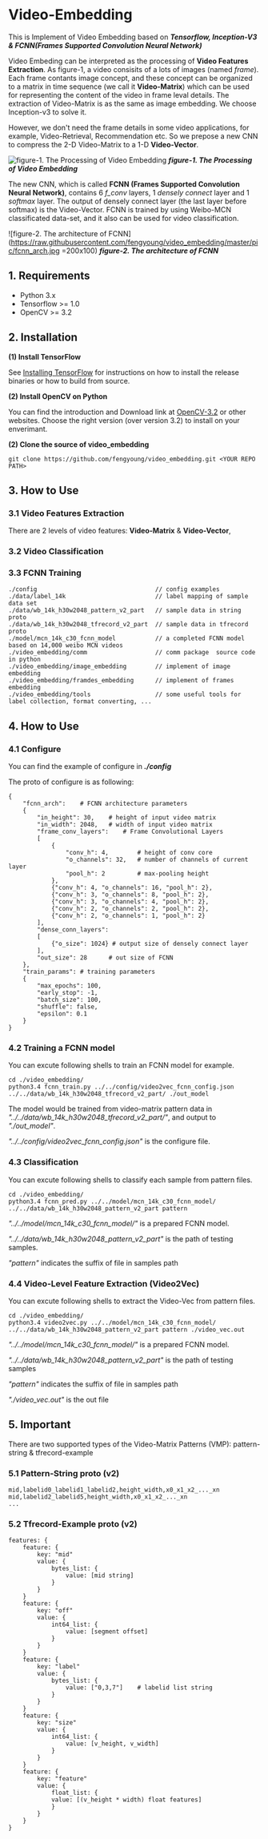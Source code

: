 # Video-Embedding

This is Implement of Video Embedding based on ***Tensorflow, Inception-V3 & FCNN(Frames Supported Convolution Neural Network)*** 

Video Embeding can be interpreted as the processing of **Video Features Extraction**. As figure-1, a video consisits of a lots of images (named *frame*). Each frame contants image concept, and these concept can be organized to a matrix in time sequence (we call it **Video-Matrix**) which can be used for representing the content of the video in frame leval details. The extraction of Video-Matrix is as the same as image embedding. We choose Inception-v3 to solve it.

However, we don't need the frame details in some video applications, for example, Video-Retrieval, Recommendation etc. So we prepose a new CNN to compress the 2-D Video-Matrix to a 1-D **Video-Vector**. 

![figure-1. The Processing of Video Embedding](https://raw.githubusercontent.com/fengyoung/video_embedding/master/pic/video_embedding_01.jpeg)
***figure-1. The Processing of Video Embedding***

The new CNN, which is called **FCNN (Frames Supported Convolution Neural Network)**, contains 6 *f_conv* layers, 1 *densely connect* layer and 1 *softmax* layer. The output of densely connect layer (the last layer before softmax) is the Video-Vector. FCNN is trained by using Weibo-MCN classificated data-set, and it also can be used for video classification.

![figure-2. The architecture of FCNN](https://raw.githubusercontent.com/fengyoung/video_embedding/master/pic/fcnn_arch.jpg =200x100)
***figure-2. The architecture of FCNN***

## 1. Requirements

- Python 3.x
- Tensorflow >= 1.0
- OpenCV >= 3.2

## 2. Installation

**(1) Install TensorFlow**

See [Installing TensorFlow](https://www.tensorflow.org/install/) for instructions on how to install the release binaries or how to build from source.

**(2) Install OpenCV on Python**

You can find the introduction and Download link at [OpenCV-3.2](http://opencv.org/opencv-3-2.html) or other websites. Choose the right version (over version 3.2) to install on your enverimant. 

**(2) Clone the source of video_embedding**

```
git clone https://github.com/fengyoung/video_embedding.git <YOUR REPO PATH>
```

## 3. How to Use

### 3.1 Video Features Extraction
There are 2 levels of video features: **Video-Matrix** & **Video-Vector**,  

### 3.2 Video Classification

### 3.3 FCNN Training









```
./config	                       		 // config examples
./data/label_14k                         // label mapping of sample data set
./data/wb_14k_h30w2048_pattern_v2_part   // sample data in string proto
./data/wb_14k_h30w2048_tfrecord_v2_part  // sample data in tfrecord proto
./model/mcn_14k_c30_fcnn_model           // a completed FCNN model based on 14,000 weibo MCN videos
./video_embedding/comm                   // comm package  source code in python 
./video_embedding/image_embedding		 // implement of image embedding
./video_embedding/framdes_embedding		 // implement of frames embedding
./video_embedding/tools                  // some useful tools for label collection, format converting, ...
```

## 4. How to Use

### 4.1 Configure

You can find the example of configure in ***./config***

The proto of configure is as following: 

```
{
	"fcnn_arch":	# FCNN architecture parameters 
	{
		"in_height": 30,	# height of input video matrix  
		"in_width": 2048,	# width of input video matrix  
		"frame_conv_layers":	# Frame Convolutional Layers 
		[
			{ 
				"conv_h": 4,		# height of conv core 
				"o_channels": 32,	# number of channels of current layer
				"pool_h": 2			# max-pooling height
			},
			{"conv_h": 4, "o_channels": 16, "pool_h": 2},
			{"conv_h": 3, "o_channels": 8, "pool_h": 2},
			{"conv_h": 3, "o_channels": 4, "pool_h": 2},
			{"conv_h": 2, "o_channels": 2, "pool_h": 2},
			{"conv_h": 2, "o_channels": 1, "pool_h": 2}
		],
		"dense_conn_layers":
		[
			{"o_size": 1024} # output size of densely connect layer
		],
		"out_size": 28		# out size of FCNN
	},
	"train_params":	# training parameters
	{
		"max_epochs": 100, 
		"early_stop": -1,
		"batch_size": 100,
		"shuffle": false,
		"epsilon": 0.1 
	}
}
```


### 4.2 Training a FCNN model

You can excute following shells to train an FCNN model for example. 

```
cd ./video_embedding/
python3.4 fcnn_train.py ../../config/video2vec_fcnn_config.json ../../data/wb_14k_h30w2048_tfrecord_v2_part/ ./out_model 
```

The model would be trained from video-matrix pattern data in *"../../data/wb_14k_h30w2048_tfrecord_v2_part/"*, and output to *"./out_model"*.

*"../../config/video2vec_fcnn_config.json"* is the configure file. 



### 4.3 Classification

You can excute following shells to classify each sample from pattern files. 

```
cd ./video_embedding/
python3.4 fcnn_pred.py ../../model/mcn_14k_c30_fcnn_model/ ../../data/wb_14k_h30w2048_pattern_v2_part pattern
```

*"../../model/mcn_14k_c30_fcnn_model/"* is a prepared FCNN model. 

*"../../data/wb_14k_h30w2048_pattern_v2_part"* is the path of testing samples. 

*"pattern"* indicates the suffix of file in samples path


### 4.4 Video-Level Feature Extraction (Video2Vec)

You can excute following shells to extract the Video-Vec from pattern files. 

```
cd ./video_embedding/
python3.4 video2vec.py ../../model/mcn_14k_c30_fcnn_model/ ../../data/wb_14k_h30w2048_pattern_v2_part pattern ./video_vec.out
```

*"../../model/mcn_14k_c30_fcnn_model/"* is a prepared FCNN model. 

*"../../data/wb_14k_h30w2048_pattern_v2_part"* is the path of testing samples

*"pattern"* indicates the suffix of file in samples path

*"./video_vec.out"* is the out file 


## 5. Important

There are two supported types of the Video-Matrix Patterns (VMP): pattern-string & tfrecord-example 

### 5.1 Pattern-String proto (v2)

```
mid,labelid0_labelid1_labelid2,height_width,x0_x1_x2_..._xn
mid,labelid2_labelid5,height_width,x0_x1_x2_..._xn
...
```

### 5.2 Tfrecord-Example proto (v2)


```
features: {
	feature: {
		key: "mid"
		value: {
			bytes_list: {
				value: [mid string]
			}
		}
	}
	feature: {
		key: "off"
		value: {
			int64_list: {
				value: [segment offset] 
			}
		}
	}
	feature: {
		key: "label"
		value: {
			bytes_list: {
				value: ["0,3,7"]    # labelid list string 
			}
		}
	}
	feature: {
		key: "size"
		value: {
			int64_list: {
				value: [v_height, v_width]
			}
		}
	}
	feature: {
		key: "feature"
		value: {
			float_list: {
			value: [(v_height * width) float features]
			}
		}
	}
}
```

